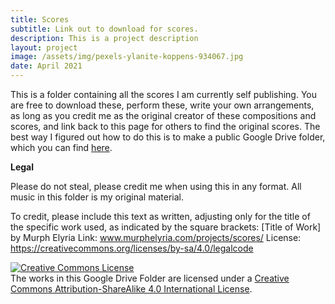```yaml
---
title: Scores
subtitle: Link out to download for scores.
description: This is a project description
layout: project
image: /assets/img/pexels-ylanite-koppens-934067.jpg
date: April 2021
---
```


This is a folder containing all the scores I am currently self publishing. You are free to download these, perform these, write your own arrangements, as long as you credit me as the original creator of these compositions and scores, and link back to this page for others to find the original scores. The best way I figured out how to do this is to make a public Google Drive folder, which you can find <a rel=scores href="https://drive.google.com/drive/folders/1-3yXO3mSqa0DzW_NaBoHz2C7WbuK0_zF?usp=sharing">here</a>.

**Legal**

Please do not steal, please credit me when using this in any format. All music in this folder is my original material.

To credit, please include this text as written, adjusting only for the title of the specific work used, as indicated by the square brackets:
[Title of Work] by Murph Elyria
Link: www.murphelyria.com/projects/scores/
License: https://creativecommons.org/licenses/by-sa/4.0/legalcode

<a rel="license" href="http://creativecommons.org/licenses/by-sa/4.0/"><img alt="Creative Commons License" style="border-width:0" src="https://i.creativecommons.org/l/by-sa/4.0/88x31.png" /></a><br />The works in this Google Drive Folder are licensed under a <a rel="license" href="http://creativecommons.org/licenses/by-sa/4.0/">Creative Commons Attribution-ShareAlike 4.0 International License</a>.
